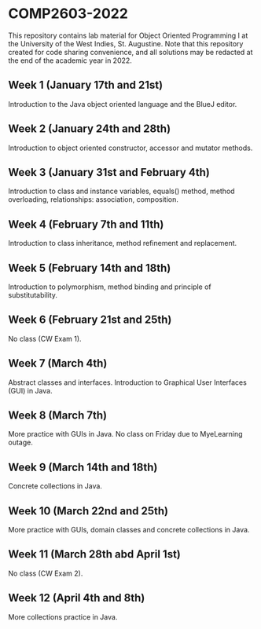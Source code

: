 # COMP2603-2022

This repository contains lab material for Object Oriented Programming I at the University of the West Indies, St. Augustine. Note that this repository created for code sharing convenience, and all solutions may be redacted at the end of the academic year in 2022.

## Week 1 (January 17th and 21st)

Introduction to the Java object oriented language and the BlueJ editor.

## Week 2 (January 24th and 28th)

Introduction to object oriented constructor, accessor and mutator methods.

## Week 3 (January 31st and February 4th)

Introduction to class and instance variables, equals() method, method overloading, relationships: association, composition.

## Week 4 (February 7th and 11th)

Introduction to class inheritance, method refinement and replacement.

## Week 5 (February 14th and 18th)

Introduction to polymorphism, method binding and principle of substitutability.

## Week 6 (February 21st and 25th)

No class (CW Exam 1).

## Week 7 (March 4th)

Abstract classes and interfaces. Introduction to Graphical User Interfaces (GUI) in Java.

## Week 8 (March 7th)

More practice with GUIs in Java. No class on Friday due to MyeLearning outage.

## Week 9 (March 14th and 18th)

Concrete collections in Java.

## Week 10 (March 22nd and 25th)

More practice with GUIs, domain classes and concrete collections in Java.

## Week 11 (March 28th abd April 1st)

No class (CW Exam 2).

## Week 12 (April 4th and 8th)

More collections practice in Java.
